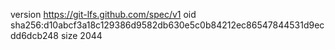 version https://git-lfs.github.com/spec/v1
oid sha256:d10abcf3a18c129386d9582db630e5c0b84212ec86547844531d9ecdd6dcb248
size 2044
